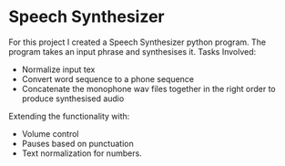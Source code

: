 # Speech Synthesizer
For this project I created a Speech Synthesizer python program. 
The program  takes an input phrase and synthesises it. 
Tasks Involved: 
- Normalize input tex 
- Convert word sequence to a phone sequence
- Concatenate the monophone wav files together in the right order to produce synthesised audio

Extending the functionality with:
- Volume control
- Pauses based on punctuation
- Text normalization for numbers.
